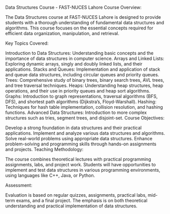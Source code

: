 Data Structures Course - FAST-NUCES Lahore
Course Overview:

The Data Structures course at FAST-NUCES Lahore is designed to provide students with a thorough understanding of fundamental data structures and algorithms. This course focuses on the essential concepts required for efficient data organization, manipulation, and retrieval.

Key Topics Covered:

Introduction to Data Structures: Understanding basic concepts and the importance of data structures in computer science.
Arrays and Linked Lists: Exploring dynamic arrays, singly and doubly linked lists, and their applications.
Stacks and Queues: Implementation and application of stack and queue data structures, including circular queues and priority queues.
Trees: Comprehensive study of binary trees, binary search trees, AVL trees, and tree traversal techniques.
Heaps: Understanding heap structures, heap operations, and their use in priority queues and heap sort algorithms.
Graphs: Introduction to graph representations, traversal algorithms (BFS, DFS), and shortest path algorithms (Dijkstra’s, Floyd-Warshall).
Hashing: Techniques for hash table implementation, collision resolution, and hashing functions.
Advanced Data Structures: Introduction to more complex structures such as tries, segment trees, and disjoint-set.
Course Objectives:

Develop a strong foundation in data structures and their practical applications.
Implement and analyze various data structures and algorithms.
Solve real-world problems using appropriate data structures.
Enhance problem-solving and programming skills through hands-on assignments and projects.
Teaching Methodology:

The course combines theoretical lectures with practical programming assignments, labs, and project work. Students will have opportunities to implement and test data structures in various programming environments, using languages like C++, Java, or Python.

Assessment:

Evaluation is based on regular quizzes, assignments, practical labs, mid-term exams, and a final project. The emphasis is on both theoretical understanding and practical implementation of data structures.
